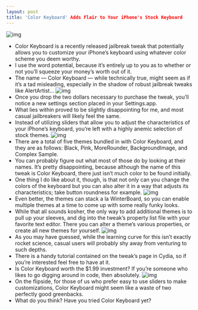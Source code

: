 ```yaml
---
layout: post
title: 'Color Keyboard' Adds Flair to Your iPhone's Stock Keyboard
---
```

![img](http://media.idownloadblog.com/wp-content/uploads/2011/04/Color-Keyboard-05.png)
* Color Keyboard is a recently released jailbreak tweak that potentially allows you to customize your iPhone’s keyboard using whatever color scheme you deem worthy.
* I use the word potential, because it’s entirely up to you as to whether or not you’ll squeeze your money’s worth out of it.
* The name — Color Keyboard — while technically true, might seem as if it’s a tad misleading, especially in the shadow of robust jailbreak tweaks like AlertArtist…
![img](http://media.idownloadblog.com/wp-content/uploads/2011/04/Color-Keyboard-01.png)
* Once you drop the two dollars necessary to purchase the tweak, you’ll notice a new settings section placed in your Settings.app.
* What lies within proved to be slightly disappointing for me, and most casual jailbreakers will likely feel the same.
* Instead of utilizing sliders that allow you to adjust the characteristics of your iPhone’s keyboard, you’re left with a highly anemic selection of stock themes.
![img](http://media.idownloadblog.com/wp-content/uploads/2011/04/Color-Keyboard-03.png)
* There are a total of five themes bundled in with Color Keyboard, and they are as follows: Black, Pink, MoreRounder, BackgroundImage, and Complex Sample.
* You can probably figure out what most of those do by looking at their names. It’s pretty disappointing, because although the name of this tweak is Color Keyboard, there just isn’t much color to be found initially.
* One thing I do like about it, though, is that not only can you change the colors of the keyboard but you can also alter it in a way that adjusts its characteristics; take button roundness for example.
![img](http://media.idownloadblog.com/wp-content/uploads/2011/04/Color-Keyboard-06.png)
* Even better, the themes can stack a la WinterBoard, so you can enable multiple themes at a time to come up with some really funky looks.
* While that all sounds kosher, the only way to add additional themes is to pull up your sleeves, and dig into the tweak’s property list file with your favorite text editor. There you can alter a theme’s various properties, or create all new themes for yourself.
![img](http://media.idownloadblog.com/wp-content/uploads/2011/04/Color-Keyboard-07.png)
* As you may have guessed, while the learning curve for this isn’t exactly rocket science, casual users will probably shy away from venturing to such depths.
* There is a handy tutorial contained on the tweak’s page in Cydia, so if you’re interested feel free to have at it.
* Is Color Keyboard worth the $1.99 investment? If you’re someone who likes to go digging around in code, then absolutely.
![img](http://media.idownloadblog.com/wp-content/uploads/2011/04/Color-Keyboard-04.png)
* On the flipside, for those of us who prefer easy to use sliders to make customizations, Color Keyboard might seem like a waste of two perfectly good greenbacks.
* What do you think? Have you tried Color Keyboard yet?


